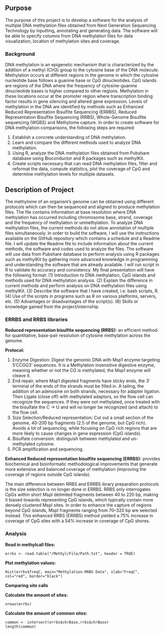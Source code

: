 ## Purpose 
The purpose of this project is to develop a software for the analysis of multiple DNA methylation files obtained from Next Generation Sequencing Technology by inputting, annotating and generating data. The software will be able to specify columns from DNA methylation files for data visualization, location of methylation sites and coverage. 

### Background 
DNA methylation is an epigenetic mechanism that is characterized by the addition of a methyl (CH3) group to the cytosine base of the DNA molecule. Methylation occurs at different regions in the genome in which the cytosine nucleotide base follows a guanine base or CpG dinucleotides.  CpG islands are regions of the DNA where the frequency of cytosine-guanine dinucleotide bases is higher compared to other regions. Methylation in these locations occur at the promoter region where transcription binding factor results in gene silencing and altered gene expression. Levels of methylation in the DNA are identified by methods such as Enhanced Reduced Representation Bisulfite Sequencing (ERRBS), Reduced Representation Bisulfite Sequencing (RRBS), Whole-Genome Bisulfite sequencing (WGBS) and Methylome capture. 
In order to create software for DNA methylation comparisons, the following steps are required: 
1.	Establish a concrete understanding of DNA methylation.  
2.	Learn and compare the different methods used to analyze DNA methylation. 
3.	Using R, analyze the DNA methylation files obtained from Pubshare database using Bioconductor and R packages such as methylKit. 
4.	 Create scripts necessary that can read DNA methylation files, filter and reformat the data, compute statistics, plot the coverage of CpG and determine methylation levels for multiple datasets. 

## Description of Project
The methylome of an organism’s genome can be obtained using different protocols which can then be sequenced and aligned to produce methylation files. The file contains information at base resolution where DNA methylation has occurred including chromosome base, strand, coverage and the frequency of methylation or unmethylation. To analyze DNA methylation files, the current methods do not allow annotation of multiple files simultaneously. In order to build the software, I will use the instructions available on the GitHub repository which contains a schedule and a Readme file. I will update the Readme file to include information about the current  methods, the software and codes used to analyze the files.  The software will use data from Pubshare database to perform analysis using R packages such as methylKit by gathering more advanced knowledge in programming and understanding the software that are already available. I will run script in R to validate its accuracy and consistency.
My final presentation will have the following format: (1) Introduction to DNA methylation, 
CpG islands and methods used for DNA methylation analysis. (2) Explain the difference in current methods and perform analysis on DNA methylation files using methylKit. (3) Describe the software that I have created, i.e. bash scripts, R. (4) Use of the scripts in programs such as R on various platforms, servers, etc. (5) Advantages or disadvantages of the script(s). (6) Skills or knowledge gained from the project/internship.  


### ERRBS and RRBS libraries
__Reduced representation bisulfite sequencing (RRBS):__ an efficient method for quantitative, base-pair resolution of cytosine methylation across the genome.

__Protocol:__
1. Enzyme Digestion: Digest the genomic DNA with Msp1 enzyme targeting 5’CCGG3’ sequences. It is a Methylation insensitive digestive enzyme, meaning whether or not the CG is methylated, the Msp1 enzyme will cleave it. 
1. End repair, where Msp1 digested fragments have sticky ends, the 3’ terminal of the ends of the strands must be filled in. A tailing, the addition of an adenosine on both strands, necessary for adapter ligation. Then Ligate (close off) with methylated adaptors, so the flow cell can recognize the sequences. If they were not methylated, once treated with the bisulfate the C -> U and will no longer be recognized (and attach) to the flow cell.
1. Size Selection/Reduced representation: Cut out a small section of the genome, 40-200 bp fragments (2.5 of the genome, but CpG rich). Avoids a lot of sequencing, while focusing on CpG rich regions that are more likely to cause changes in gene expression (CpG islands).
1. Bisulfate conversion: distinguish between methylated and un-methylated cytosine. 
1. PCR amplification and sequencing. 

__Enhanced Reduced representation bisulfite sequencing (ERRBS):__ provides biochemical and bioinformatic methodological improvements that generate more extensive and balanced coverage of methylation (improving the coverage of regions outside CpG islands).

The main difference between RRBS and ERRBS ibrary preparation protocols is the size selection is no longer done in ERRBS. 
RRBS only interrogates CpGs within short MspI delimited fragments between 40 to 220 bp, making it biased towards representing CpG islands, which typically contain more densely clustered MspI sites. In order to enhance the capture of regions beyond CpG islands, MspI fragments ranging from 70–320 bp are selected instead. This enhanced RRBS (ERRBS) method yielded a 75% increase in coverage of CpG sites with a 54% increase in coverage of CpG shores. 


### Analysis 
__Read in methylcall files:__

``` errbs <- read.table("/Methyl/File/Path.txt", header = TRUE) ```

__Plot methylation values:__

``` Hist(errbs$freqC, main="Methylation-RRBS Data", xlab="FreqC", col="red", border="black") ```

__Comparing site calls__

__Calculate the amount of sites:__

``` nrows(errbs) ``` 

__Calculate the amount of common sites:__ 

``` 
common <- intersect(errbs$chrBase,rrbs$chrBase)
length(common) 
```

